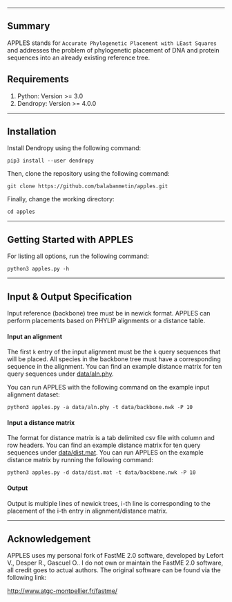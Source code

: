 ------------------------------------
Summary
------------------------------------
APPLES stands for `Accurate Phylogenetic Placement with LEast Squares` and addresses the problem of phylogenetic placement of DNA and protein sequences into an already existing reference tree.

Requirements
-------------------
1. Python: Version >= 3.0
2. Dendropy: Version >= 4.0.0

------------------------------------
Installation
------------------------------------
Install Dendropy using the following command:

`pip3 install --user dendropy`

Then, clone the repository using the following command:

`git clone https://github.com/balabanmetin/apples.git`

Finally, change the working directory:

`cd apples`

---------------------------------------------
Getting Started with APPLES
---------------------------------------------

For listing all options, run the following command:

`python3 apples.py -h`

---------------------------------------------
Input & Output Specification
---------------------------------------------

Input reference (backbone) tree must be in newick format. APPLES can perform placements based on PHYLIP alignments or a distance table.
#### Input an alignment 
The first `k` entry of the input alignment must be the `k` query sequences that will be placed. All species in the backbone tree must have a corresponding sequence in the alignment. You can find an example distance matrix for ten query sequences under [data/aln.phy](data/aln.phy).

You can run APPLES with the following command on the example input alignment dataset:

`python3 apples.py -a data/aln.phy -t data/backbone.nwk -P 10`

#### Input a distance matrix
The format for distance matrix is a tab delimited csv file with column and row headers. You can find an example distance matrix for ten query sequences under [data/dist.mat](data/dist.mat).
You can run APPLES on the example distance matrix by running the following command:

`python3 apples.py -d data/dist.mat -t data/backbone.nwk -P 10`

#### Output
Output is multiple lines of newick trees, i-th line is corresponding to the placement of the i-th entry in alignment/distance matrix.

---------------------------------------------
Acknowledgement
---------------------------------------------

APPLES uses my personal fork of FastME 2.0 software, developed by Lefort V., Desper R., Gascuel O.. I do not own or maintain the FastME 2.0 software, all credit goes to actual authors.
The original software can be found via the following link:

http://www.atgc-montpellier.fr/fastme/

